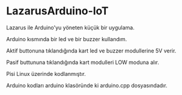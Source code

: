 # LazarusArduino-loT

Lazarus ile Arduino'yu yöneten  küçük bir uygulama. 

Arduino kısmında bir led ve bir buzzer kullandım.

Aktif buttonuna tıklandığında kart led ve buzzer modullerine 5V verir.

Pasif buttununa tıklandığında kart modulleri LOW moduna alır.

Pisi Linux üzerinde kodlanmıştır.

Arduino kodları arduino klasöründe ki arduino.cpp dosyasındadır.
